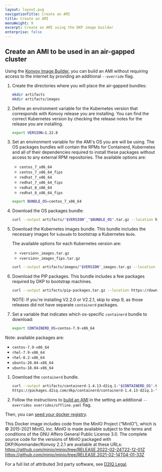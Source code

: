 ```yaml
---
layout: layout.pug
navigationTitle: Create an AMI
title: Create an AMI
menuWeight: 9
excerpt: Create an AMI using the DKP image builder
enterprise: false
---
```


## Create an AMI to be used in an air-gapped cluster

Using the [Konvoy Image Builder](../../../../image-builder), you can build an AMI without requiring access to the internet by providing an additional `--override` flag.

1.  Create the directories where you will place the air-gapped bundles:

    ```bash
    mkdir artifacts
    mkdir artifacts/images
    ```

1.  Define an environment variable for the Kubernetes version that corresponds with Konvoy release you are installing. You can find the correct Kubernetes version by checking the release notes for the release you are installing.

    ```bash
    export VERSION=1.22.8
    ```

1.  Set an environment variable for the AMI's OS you are will be using.
    The OS packages bundles will contain the RPMs for Containerd, Kubernetes and all of their dependencies required to install these packages without access to any external RPM repositories.
    The available options are:

    - `centos_7_x86_64`
    - `centos_7_x86_64_fips`
    - `redhat_7_x86_64`
    - `redhat_7_x86_64_fips`
    - `redhat_8_x86_64`
    - `redhat_8_x86_64_fips`

    ```bash
    export BUNDLE_OS=centos_7_x86_64
    ```

1.  Download the OS packages bundle:

    ```bash
    curl --output artifacts/"$VERSION"_"$BUNDLE_OS".tar.gz --location https://downloads.d2iq.com/dkp/airgapped/os-packages/"$VERSION"_"$BUNDLE_OS".tar.gz
    ```

1.  Download the Kubernetes images bundle. This bundle includes the necessary images for `kubeadm` to bootstrap a Kubernetes `Node`.

    The available options for each Kubernetes version are:

    - `<version>_images.tar.gz`
    - `<version>_images_fips.tar.gz`

    ```bash
    curl --output artifacts/images/"$VERSION"_images.tar.gz --location https://downloads.d2iq.com/dkp/airgapped/kubernetes-images/"$VERSION"_images.tar.gz
    ```

1.  Download the PIP packages. This bundle includes a few packages required by DKP to bootstrap machines.

    ```bash
    curl --output artifacts/pip-packages.tar.gz --location https://downloads.d2iq.com/dkp/airgapped/pip-packages/pip-packages.tar.gz
    ```
     NOTE: If you're installing V2.2.0 or V2.2.1, skip to step 9, as those releases did not have separate `containerd` packages.

1. Set a variable that indicates which os-specific `containerd` bundle to download:

    ```bash
    export CONTAINERD_OS=centos-7.9-x86_64
    ```
Note: available packages are:

-   `centos-7.9-x86_64`
-   `rhel-7.9-x86_64`
-   `rhel-8.2-x86_64`
-   `ubuntu-20.04-x86_64`
-   `ubuntu-18.04-x86_64`

1. Download the `containerd` bundle.

    ```bash
    curl --output artifacts/containerd-1.4.13-d2iq.1-"$CONTAINERD_OS".tar.gz --location 
    https://packages.d2iq.com/dkp/containerd/containerd-1.4.13-d2iq.1-"$CONTAINERD_OS".tar.gz
    ```

1.  Follow the instructions to [build an AMI][kib_create_ami] in the setting an additional `--overrides overrides/offline.yaml` flag.

Then, you can [seed your docker registry][seed-a-registry].

This Docker image includes code from the MinIO Project (“MinIO”), which is © 2015-2021 MinIO, Inc. MinIO is made available subject to the terms and conditions of the GNU Affero General Public License 3.0. The complete source code for the versions of MinIO packaged with DKP/Kommander/Konvoy 2.2.1 are available at these URLs:
https://github.com/minio/minio/tree/RELEASE.2022-02-24T22-12-01Z
https://github.com/minio/minio/tree/RELEASE.2021-02-14T04-01-33Z

For a full list of attributed 3rd party software, see [D2IQ Legal](https://d2iq.com/legal/3rd).

[kib_create_ami]: ../../../../image-builder/create-ami/
[seed-a-registry]: ../seed-a-registry
